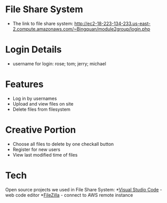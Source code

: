 # File Share System

* The link to file share system: http://ec2-18-223-134-233.us-east-2.compute.amazonaws.com/~Bingquan/module2group/login.php

# Login Details
 - username for login: rose; tom; jerry; michael 


# Features
  - Log in by usernames
  - Upload and view files on site
  - Delete files from filesystem
 
# Creative Portion
  - Choose all files to delete by one checkall button
  - Register for new users
  - View last modified time of files

# Tech
Open source projects we used in File Share System:
*[Visual Studio Code] - web code editor
*[FileZilla] - connect to AWS remote instance



[//]:#
[Visual Studio Code]:<https://code.visualstudio.com>
[FileZilla]:<http://filezilla-project.org/download.php?type=client>





